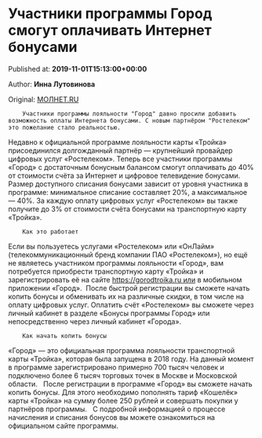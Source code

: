 
# Участники программы Город смогут оплачивать Интернет бонусами

Published at: **2019-11-01T15:13:00+00:00**

Author: **Инна Лутовинова**

Original: [МОЛНЕТ.RU](https://www.molnet.ru/mos/ru/science/o_716970)


        Участники программы лояльности "Город" давно просили добавить возможность оплаты Интернета бонусами. С новым партнёром "Ростелеком" это пожелание стало реальностью.
      
Недавно к официальной программе лояльности карты «Тройка» присоединился долгожданный партнёр — крупнейший провайдер цифровых услуг «Ростелеком». Теперь все участники программы «Город» с достаточным бонусным балансом смогут оплачивать до 40% от стоимости счёта за Интернет и цифровое телевидение бонусами.  
Размер доступного списания бонусами зависит от уровня участника в программе: минимальное списание составляет 20%, а максимальное — 40%. За каждую оплату цифровых услуг «Ростелеком» вы также получите до 3% от стоимости счёта бонусами на транспортную карту «Тройка». 

        Как это работает
      
Если вы пользуетесь услугами «Ростелеком» или «ОнЛайм» (телекоммуникационный бренд компании ПАО «Ростелеком»), но ещё не являетесь участником программы лояльности «Город», вам потребуется приобрести транспортную карту «Тройка» и зарегистрировать её на сайте https://gorodtroika.ru или в мобильном приложении «Город». 
После быстрой регистрации вы сможете начать копить бонусы и обменивать их на различные скидки, в том числе на оплату цифровых услуг. Оплатить счёт «Ростелеком» вы сможете через личный кабинет в разделе «Бонусы программы Город» или непосредственно через личный кабинет «Города». 

        Как начать копить бонусы
      
«Город» — это официальная программа лояльности транспортной карты «Тройка», которая была запущена в 2018 году. На данный момент в программе зарегистрировано примерно 700 тысяч человек и подключено более 6 тысяч торговых точек в Москве и Московской области.  
После регистрации в программе «Город» вы сможете начать копить бонусы. Для этого необходимо пополнять тариф «Кошелёк» карты «Тройка» на сумму более 250 рублей и совершать покупки у партнёров программы.  
С подробной информацией о процессе начисления и списания бонусов вы можете ознакомиться на официальном сайте программы. 
